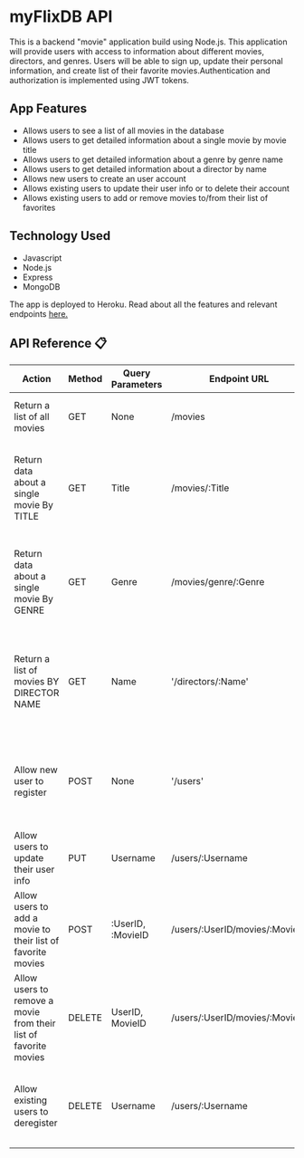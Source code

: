 # myFlixDB API

This is a backend "movie" application build using Node.js. This application will provide users with access to information about different movies, directors, and genres. Users will be able to sign up, update their personal information, and create list of their favorite movies.Authentication and authorization is implemented using JWT tokens.

## App Features 

* Allows users to see a list of all movies in the database
* Allows users to get detailed information about a single movie by movie title
* Allows users to get detailed information about a genre by genre name
* Allows users to get detailed information about a director by name
* Allows new users to create an user account
* Allows existing users to update their user info or to delete their account
* Allows existing users to add or remove movies to/from their list of favorites

## Technology Used
* Javascript
* Node.js
* Express
* MongoDB

The app is deployed to Heroku. Read about all the features and relevant endpoints <a href="https://my-flix-movie-api.herokuapp.com/documentation.html">here.</a>

## API Reference 📋

| Action  | Method |  Query Parameters | Endpoint URL | Response
| ------------- | ----------- | ------------- | ------------ | ------------- |
| Return a list of all movies | GET  | None | /movies  |Returns a JSON array of all movies |
| Return data about a single movie By TITLE  | GET  | Title  |	/movies/:Title |  Returns a JSON object of movie matching the title passed in the url
| Return data about a single movie By GENRE  | GET  | Genre  |	/movies/genre/:Genre |  Returns a JSON array of all movies matching the genre passed in the url
| Return a list of movies BY DIRECTOR NAME  | GET  | Name  |	'/directors/:Name' |  Returns a JSON object of all the movies matching by the director name that was passed in the url
| Allow new user to register | POST  | None |	'/users' |  Returns a JSON Object holding data about the new user created, with an id
| Allow users to update their user info | PUT  | Username  | /users/:Username | Returns a JSON object with updated user data
| Allow users to add a movie to their list of favorite movies | POST  | :UserID, :MovieID  |	/users/:UserID/movies/:MovieID |  Returns a JSON object with updated user data
| Allow users to remove a movie from their list of favorite movies | DELETE  | UserID, MovieID  | /users/:UserID/movies/:MovieID |  Returns a JSON object with updated user data
| Allow existing users to deregister| DELETE  | Username  | /users/:Username | Returns a text confirming that the user was deleted successfully